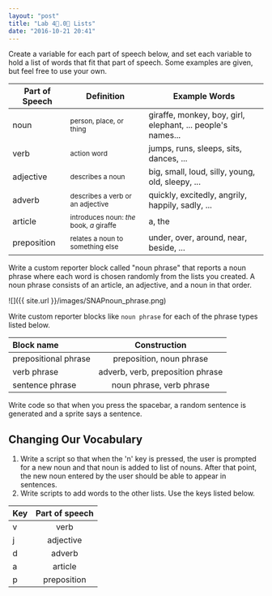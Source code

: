 ```yaml
---
layout: "post"
title: "Lab 4⃣.0⃣ Lists"
date: "2016-10-21 20:41"
---
```


Create a variable for each part of speech below, and set each variable to hold a list of words that fit that part of speech. Some examples are given, but feel free to use your own.

| Part of Speech |  Definition  | Example Words                                               |
| -------------- | ------------------------------------------------------- | ----------------------------------------------------------- |
| noun           | <small>person, place, or thing</small>                  | giraffe, monkey, boy, girl, elephant, ... people's names... |
| verb           | <small>action word</small>                               | jumps, runs, sleeps, sits, dances, ...                      |
| adjective      | <small>describes a noun</small>                         | big, small, loud, silly, young, old, sleepy, ...            |
| adverb         | <small>describes a verb or an adjective</small>         | quickly, excitedly, angrily, happily, sadly, ...            |
| article        | <small>introduces noun: *the* book, *a* giraffe</small> | a, the                                                      |
| preposition    | <small>relates a noun to something else</small>         | under, over, around, near, beside, ...                      |

Write a custom reporter block called "noun
phrase" that reports a noun phrase where each word is chosen randomly from the lists you created. A noun phrase consists of an article, an adjective, and a noun in that order.

![]({{ site.url }}/images/SNAPnoun_phrase.png)

Write custom reporter blocks like `noun phrase` for each of the phrase types listed below.

| Block name   | Construction                            |
| :----------- | :-------------------------------------: |
| prepositional phrase |  preposition, noun phrase         |
| verb phrase         |  adverb, verb, preposition phrase |
| sentence phrase     | noun phrase, verb phrase                |

Write code so that when you press the spacebar, a random sentence is generated and a sprite says a sentence.

## Changing Our Vocabulary
1. Write a script so that when the 'n' key is pressed, the user is prompted for a new noun and that noun is added to list of nouns. After that point, the new noun entered by the user should be able to appear in sentences.
2. Write scripts to add words to the other lists. Use the keys listed below.


| Key | Part of speech |
| :----------- | :-------------------------------------: |
| v   | verb           |
| j   | adjective      |
| d   | adverb         |
| a   | article        |
| p   | preposition    |
